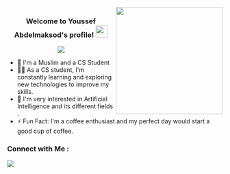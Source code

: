 
<img width="250" align="right" src="https://c.tenor.com/_DOBjnGspYAAAAAM/code-coding.gif">

<h3 align="center">
  Welcome to Youssef Abdelmaksod's profile!
  <img src="https://media.giphy.com/media/hvRJCLFzcasrR4ia7z/giphy.gif" width="28">
</h3>

<!-- Typing SVG by DenverCoder1 - https://github.com/DenverCoder1/readme-typing-svg -->
<p align="center">
  <a href="https://github.com/DenverCoder1/readme-typing-svg"><img src="https://readme-typing-svg.herokuapp.com/?lines=ML-%20Enginner;Work%20Hard%20In%20Silence&font=Fira%20Code&center=true&width=440&height=45&color=f75c7e&vCenter=true&size=22"></a>
</p> 

- 🏢 I'm a Muslim and a CS Student 
- 👨‍💻 As a CS student, I'm constantly learning and exploring new technologies to improve my skills.
- 💬 I'm very interested in Artificial Intelligence and its different fields .
- ⚡ Fun Fact: I'm a coffee enthusiast and my perfect day would start a good cup of coffee.
### Connect with Me :

<a href="https://linkedin.com/in/youssefabdelmaksod" target="_blank"><img src="https://img.shields.io/badge/-Youssefabdelmaksod-0077B5?style=for-the-badge&logo=Linkedin&logoColor=white"/></a>


